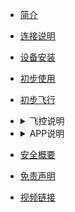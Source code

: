 <!-- docs/_sidebar.md -->

  - [简介](content_ch/)

  - [连接说明](content_ch/introduction/connect.md)
  - [设备安装](content_ch/introduction/quickstart.md)
  - [初步使用](content_ch/introduction/app/appdownload.md)
  - [初步飞行](content_ch/introduction/fly.md)
- <details> 
   <summary>飞控说明</summary> 

    - [AB模式](content_ch/introduction/ABmode.md)
    - [自主作业模式](content_ch/introduction/AUTOmode.md)
    - [RTK说明](content_ch/introduction/RTK.md)
    - [灯语](content_ch/introduction/light.md)
    <details> 
     <summary>传感器校准</summary>

      - [遥控器校准](content_ch/introduction/calibration/remote_calib.md)
      - [飞行校准](content_ch/introduction/calibration/fly_calib.md)
      - [磁校准](content_ch/introduction/calibration/mag_calib.md)
      - [流量计校准](content_ch/introduction/calibration/flow_calib.md)
      - [电机检查](content_ch/introduction/calibration/motor_calib.md)
    </details>
  </details>
- <details> 
  <summary>APP说明</summary>  

    - [APP参数说明](content_ch/introduction/APPpar.md)
    - [APP管理设置](content_ch/introduction/APPuser.md)
    - [植保平台](content_ch/introduction/AGplatform.md)
  </details>
- [安全概要](content_ch/introduction/sercurity.md)
- [免责声明](content_ch/introduction/satament.md)
- [视频链接](content_ch/introduction/video.md)

